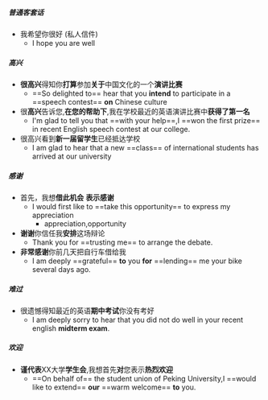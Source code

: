 ##### 普通客套话
- 我希望你很好 (私人信件)
	- I hope you are well
##### 高兴
- **很高兴**得知你**打算**参加**关于**中国文化的一个**演讲比赛**
	- ==So delighted to== hear that you **intend** to participate in a ==speech contest== **on** Chinese culture
- 很**高兴**告诉您,**在您的帮助下**,我在学校最近的英语演讲比赛中**获得了第一名**
	- I'm glad to tell you that ==with your help==,I ==won the first prize== in recent English speech contest at our college.
- 很高兴看到**新一届留学生**已经抵达学校
	- I am glad to hear that a new ==class== of international students has arrived at our university
##### 感谢
- 首先，我想**借此机会** **表示感谢**
	- I would first like to ==take this opportunity== to express my appreciation
		- appreciation,opportunity
- **谢谢**你信任我**安排**这场辩论
	- Thank you for ==trusting me== to arrange the debate.
- **非常感谢**你前几天把自行车借给我
	- I am deeply ==grateful== **to** you **for** ==lending== me your bike several days ago.
##### 难过
- 很遗憾得知最近的英语**期中考试**你没有考好
	- I am deeply sorry to hear that you did not do  well in your recent english **midterm exam**.
##### 欢迎
- **谨代表**XX大学**学生会**,我想首先**对**您表示**热烈欢迎**
	- ==On behalf of== the student union of Peking University,I ==would like to extend== **our** ==warm welcome== **to** you.
